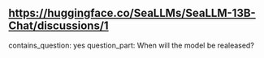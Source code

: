 ## https://huggingface.co/SeaLLMs/SeaLLM-13B-Chat/discussions/1

contains_question: yes
question_part: When will the model be realeased?